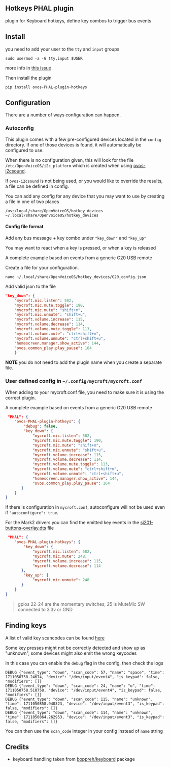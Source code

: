 ## Hotkeys PHAL plugin

plugin for Keyboard hotkeys, define key combos to trigger bus events

## Install

you need to add your user to the `tty` and `input` groups

`sudo usermod -a -G tty,input $USER`

more info in [this issue](https://github.com/boppreh/keyboard/issues/312)

Then install the plugin

`pip install ovos-PHAL-plugin-hotkeys`

## Configuration

There are a number of ways configuration can happen.

### Autoconfig

This plugin comes with a few pre-configured devices located in the `config` directory.  If one of those devices is found, it will automatically be configured to use.

When there is no configuration given, this will look for the file `/etc/OpenVoiceOS/i2c_platform` which is created when using [ovos-i2csound](https://github.com/OpenVoiceOS/ovos-i2csound).

If `ovos-i2csound` is not being used, or you would like to override the results, a file can be defined in config.

You can add any config for any device that you may want to use by creating a file in one of two places

`/usr/local/share/OpenVoiceOS/hotkey_devices`
`~/.local/share/OpenVoiceOS/hotkey_devices`

#### Config file format

Add any bus message + key combo under `"key_down"` and  `"key_up"`

You may want to react when a key is pressed, or when a key is released

A complete example based on events from a generic G20 USB remote

Create a file for your configuration.

`nano ~/.local/share/OpenVoiceOS/hotkey_devices/G20_config.json`

Add valid json to the file

```json
"key_down": {
    "mycroft.mic.listen": 582,
    "mycroft.mic.mute.toggle": 190,
    "mycroft.mic.mute": "shift+m",
    "mycroft.mic.unmute": "shift+u",
    "mycroft.volume.increase": 115,
    "mycroft.volume.decrease": 114,
    "mycroft.volume.mute.toggle": 113,
    "mycroft.volume.mute": "ctrl+shift+m",
    "mycroft.volume.unmute": "ctrl+shift+u",
    "homescreen.manager.show_active": 144,
    "ovos.common_play.play_pause": 164
    }
```

**NOTE** you do not need to add the plugin name when you create a separate file.

### User defined config in `~/.config/mycroft/mycroft.conf`

When adding to your mycroft.conf file, you need to make sure it is using the correct plugin.

A complete example based on events from a generic G20 USB remote

```json
 "PHAL": {
    "ovos-PHAL-plugin-hotkeys": {
        "debug": false,
        "key_down": {
            "mycroft.mic.listen": 582,
            "mycroft.mic.mute.toggle": 190,
            "mycroft.mic.mute": "shift+m",
            "mycroft.mic.unmute": "shift+u",
            "mycroft.volume.increase": 115,
            "mycroft.volume.decrease": 114,
            "mycroft.volume.mute.toggle": 113,
            "mycroft.volume.mute": "ctrl+shift+m",
            "mycroft.volume.unmute": "ctrl+shift+u",
            "homescreen.manager.show_active": 144,
            "ovos.common_play.play_pause": 164
       }
    }
}
```

If there is configuration in `mycroft.conf`, autoconfigure will not be used even if `"autoconfigure": true`.


For the Mark2 drivers you can find the emitted key events in  the [sj201-buttons-overlay.dts](https://github.com/OpenVoiceOS/VocalFusionDriver/blob/main/sj201-buttons-overlay.dts#L18) file

```json
 "PHAL": {
    "ovos-PHAL-plugin-hotkeys": {
        "key_down": {
            "mycroft.mic.listen": 582,
            "mycroft.mic.mute": 248,
            "mycroft.volume.increase": 115,
            "mycroft.volume.decrease": 114
       },
        "key_up": {
            "mycroft.mic.unmute": 248
       }
    }
}
```
> gpios 22-24 are the momentary switches; 25 is MuteMic SW connected to 3.3v or GND

## Finding keys

A list of valid key scancodes can be found [here](http://wiki.linuxcnc.org/cgi-bin/wiki.pl?Scancodes)

Some key presses might not be correctly detected and show up as "unknown", some devices might also emit the wrong keycodes

In this case you can enable the `debug` flag in the config, then check the logs

```commandline
DEBUG {"event_type": "down", "scan_code": 57, "name": "space", "time": 1711050758.24674, "device": "/dev/input/event4", "is_keypad": false, "modifiers": []}
DEBUG {"event_type": "down", "scan_code": 24, "name": "o", "time": 1711050758.510758, "device": "/dev/input/event4", "is_keypad": false, "modifiers": []}
DEBUG {"event_type": "down", "scan_code": 115, "name": "unknown", "time": 1711050858.940323, "device": "/dev/input/event3", "is_keypad": false, "modifiers": []}
DEBUG {"event_type": "down", "scan_code": 114, "name": "unknown", "time": 1711050864.262953, "device": "/dev/input/event3", "is_keypad": false, "modifiers": []}
```

You can then use the `scan_code` integer in your config instead of `name` string

## Credits

- keyboard handling taken from [boppreh/keyboard](https://github.com/boppreh/keyboard) package
